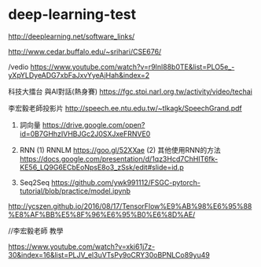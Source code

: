 # deep-learning-test


http://deeplearning.net/software_links/

http://www.cedar.buffalo.edu/~srihari/CSE676/

/vedio
https://www.youtube.com/watch?v=r9Inl88b0TE&list=PLO5e_-yXpYLDyeADG7xbFaJxvYyeAjHah&index=2

科技大擂台 與AI對話(熱身賽)
https://fgc.stpi.narl.org.tw/activity/video/techai


李宏毅老師投影片
http://speech.ee.ntu.edu.tw/~tlkagk/SpeechGrand.pdf

1. 詞向量
https://drive.google.com/open?id=0B7GHhzIVHBJGc2J0SXJxeFRNVE0

2. RNN
(1) RNNLM
https://goo.gl/52XXae
(2) 其他使用RNN的方法
https://docs.google.com/presentation/d/1qz3Hcd7ChHIT6fk-KE56_LQ9G6ECbEoNpsE8o3_zSsk/edit#slide=id.p

3. Seq2Seq
https://github.com/ywk991112/FSGC-pytorch-tutorial/blob/practice/model.ipynb
 
http://ycszen.github.io/2016/08/17/TensorFlow%E9%AB%98%E6%95%88%E8%AF%BB%E5%8F%96%E6%95%B0%E6%8D%AE/

//李宏毅老師 教學

 https://www.youtube.com/watch?v=xki61j7z-30&index=16&list=PLJV_el3uVTsPy9oCRY30oBPNLCo89yu49
 
 

